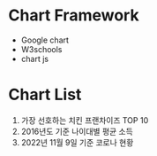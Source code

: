 # Chart Framework

* Google chart
* W3schools
* chart js

# Chart List

1. 가장 선호하는 치킨 프랜차이즈 TOP 10
2. 2016년도 기준 나이대별 평균 소득
3. 2022년 11월 9일 기준 코로나 현황
